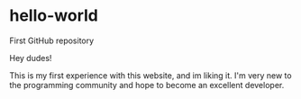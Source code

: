 # hello-world
First GitHub repository

Hey dudes!

This is my first experience with this website, and im liking it.
I'm very new to the programming community and hope to become an 
excellent developer.
